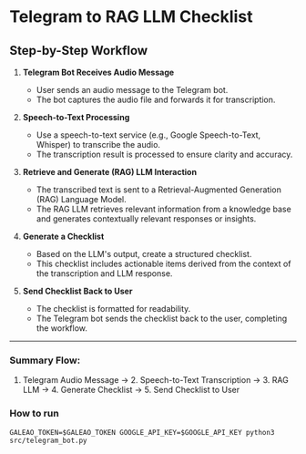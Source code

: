 # Telegram to RAG LLM Checklist

## Step-by-Step Workflow

1. **Telegram Bot Receives Audio Message**
   - User sends an audio message to the Telegram bot.
   - The bot captures the audio file and forwards it for transcription.

2. **Speech-to-Text Processing**
   - Use a speech-to-text service (e.g., Google Speech-to-Text, Whisper) to transcribe the audio.
   - The transcription result is processed to ensure clarity and accuracy.

3. **Retrieve and Generate (RAG) LLM Interaction**
   - The transcribed text is sent to a Retrieval-Augmented Generation (RAG) Language Model.
   - The RAG LLM retrieves relevant information from a knowledge base and generates contextually relevant responses or insights.

4. **Generate a Checklist**
   - Based on the LLM's output, create a structured checklist.
   - This checklist includes actionable items derived from the context of the transcription and LLM response.

5. **Send Checklist Back to User**
   - The checklist is formatted for readability.
   - The Telegram bot sends the checklist back to the user, completing the workflow.

---

### Summary Flow:

1. Telegram Audio Message → 2. Speech-to-Text Transcription → 3. RAG LLM → 4. Generate Checklist → 5. Send Checklist to User

### How to run

```
GALEAO_TOKEN=$GALEAO_TOKEN GOOGLE_API_KEY=$GOOGLE_API_KEY python3 src/telegram_bot.py
```